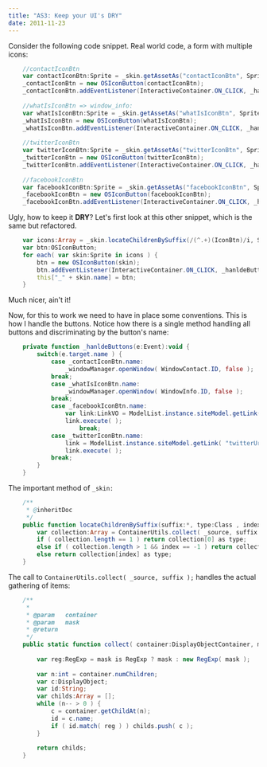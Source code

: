 ```yaml
---
title: "AS3: Keep your UI's DRY"
date: 2011-11-23
---
```


Consider the following code snippet. Real world code, a form with multiple icons:
```actionscript
    //contactIconBtn
    var contactIconBtn:Sprite = _skin.getAssetAs("contactIconBtn", Sprite, null );
    _contactIconBtn = new OSIconButton(contactIconBtn);
    _contactIconBtn.addEventListener(InteractiveContainer.ON_CLICK, _hanldeButtons );
    		
    //whatIsIconBtn => window_info:
    var whatIsIconBtn:Sprite = _skin.getAssetAs("whatIsIconBtn", Sprite, null );
    _whatIsIconBtn = new OSIconButton(whatIsIconBtn);
    _whatIsIconBtn.addEventListener(InteractiveContainer.ON_CLICK, _hanldeButtons );
    			
    //twitterIconBtn
    var twitterIconBtn:Sprite = _skin.getAssetAs("twitterIconBtn", Sprite, null );
    _twitterIconBtn = new OSIconButton(twitterIconBtn);
    _twitterIconBtn.addEventListener(InteractiveContainer.ON_CLICK, _hanldeButtons );
    			
    //facebookIconBtn
    var facebookIconBtn:Sprite = _skin.getAssetAs("facebookIconBtn", Sprite, null );
    _facebookIconBtn = new OSIconButton(facebookIconBtn);
    _facebookIconBtn.addEventListener(InteractiveContainer.ON_CLICK, _hanldeButtons );
```

Ugly, how to keep it **DRY**? Let's first look at this other snippet, which is the same but refactored.

```actionscript
    var icons:Array = _skin.locateChildrenBySuffix(/(^.+)(IconBtn)/i, Sprite, -1);
    var btn:OSIconButton;
    for each( var skin:Sprite in icons ) {
    	btn = new OSIconButton(skin);
    	btn.addEventListener(InteractiveContainer.ON_CLICK, _hanldeButtons );
    	this["_" + skin.name] = btn;
    }
```

Much nicer, ain't it!

Now, for this to work we need to have in place some conventions. This is how I handle the buttons. Notice how there is a single method handling all buttons and discriminating by the button's name:

```actionscript
    private function _hanldeButtons(e:Event):void {
    	switch(e.target.name ) {
    		case _contactIconBtn.name:
    			_windowManager.openWindow( WindowContact.ID, false );
    		break;
    		case _whatIsIconBtn.name:
    			_windowManager.openWindow( WindowInfo.ID, false );
    		break;
    		case _facebookIconBtn.name:
    			var link:LinkVO = ModelList.instance.siteModel.getLink( "facebookUrl");
    			link.execute( );
    				break;
    		case _twitterIconBtn.name:
    			link = ModelList.instance.siteModel.getLink( "twitterUrl");
    			link.execute( );
    		break;
    	}
    }
```

The important method of `_skin:`

```actionscript
    /**
     * @inheritDoc
     */
    public function locateChildrenBySuffix(suffix:*, type:Class , index:int = 0 ):* {
    	var collection:Array = ContainerUtils.collect( _source, suffix );
    	if ( collection.length == 1 ) return collection[0] as type;
    	else if ( collection.length > 1 && index == -1 ) return collection;
    	else return collection[index] as type;
    }
```

The call to `ContainerUtils.collect( _source, suffix );` handles the actual gathering of items:

```actionscript
    /**
     * 
     * @param	container
     * @param	mask
     * @return
     */
    public static function collect( container:DisplayObjectContainer, mask:* ):Array {
    	
    	var reg:RegExp = mask is RegExp ? mask : new RegExp( mask );
    		
    	var n:int = container.numChildren;
    	var c:DisplayObject;
    	var id:String;
    	var childs:Array = [];
    	while (n-- > 0 ) {
    		c = container.getChildAt(n);
    		id = c.name;
    		if ( id.match( reg ) ) childs.push( c );
    	}
    
    	return childs;
    }
```